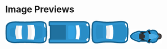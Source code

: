 # Image Previews

![car0.png](Transport/Cars/car0.png)
![car1.png](Transport/Cars/car1.png)
![car2.png](Transport/Cars/car2.png)
![motorcycle.png](Transport/Cars/motorcycle.png)
